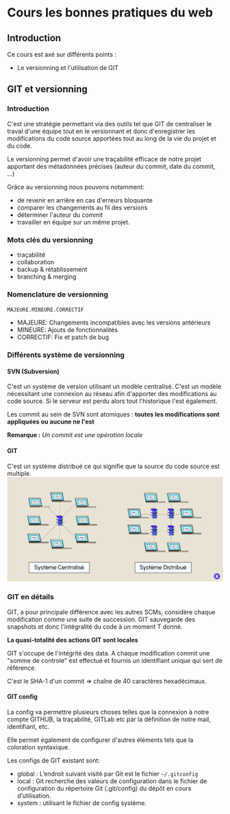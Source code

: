 # Cours les bonnes pratiques du web
## Introduction
Ce cours est axé sur différents points :
- Le versionning et l'utilisation de GIT


## GIT et versionning
### Introduction
C'est une stratégie permettant via des outils tel que GIT de centraliser le traval d'une équipe tout en le versionnant et donc d'enregistrer les modifications du code source apportées tout au long de la vie du projet et du code. 

Le versionning permet d'avoir une traçabilité efficace de notre projet apportant des métadonnées précises (auteur du commit, date du commit, ...)

Grâce au versionning nous pouvons notamment: 
- de revenir en arrière en cas d'erreurs bloquante
- comparer les changements au fil des versions
- déterminer l'auteur du commit
- travailler en équipe sur un même projet.

### Mots clés du versionning
- traçabilité
- collaboration
- backup & rétablissement
- branching & merging

### Nomenclature de versionning
`MAJEURE.MINEURE.CORRECTIF`

- MAJEURE: Changements incompatibles avec les versions antérieurs
- MINEURE: Ajouts de fonctionnalités
- CORRECTIF: Fix et patch de bug 

### Différents système de versionning
#### SVN (Subversion)
C'est un système de version utilisant un modèle centralisé.
C'est un modèle nécessitant une connexion au réseau afin d'apporter des modifications au code source. 
Si le serveur est perdu alors tout l'historique l'est également. 

Les commit au sein de SVN sont atomiques :
**toutes les modifications sont appliquées ou aucune ne l'est**

**Remarque :** *Un commit est une opération locale*

#### GIT 
C'est un système distribué ce qui signifie que la source du code source est multiple.
![système centralisé vs décentralisé](images/image-1.png)

### GIT en détails
GIT, a pour principale différence avec les autres SCMs, considère chaque modification comme une suite de succession.
GIT sauvegarde des snapshots et donc l'intégralité du code à un moment T donné. 

**La quasi-totalité des actions GIT sont locales**

GIT s'occupe de l'intégrité des data. A chaque modification commit une "somme de controle" est effectué et fournis un identifiant unique qui sert de référence. 

C'est le SHA-1 d'un commit => chaîne de 40 caractères hexadécimaux.


#### GIT config
La config va permettre plusieurs choses telles que la connexion à notre compte GITHUB, la traçabilité, GITLab etc par la définition de notre mail, identifiant, etc. 

Elle permet également de configurer d'autres éléments tels que la coloration syntaxique. 

Les configs de GIT existant sont: 
- global : L’endroit suivant visité par Git est le fichier `~/.gitconfig`
- local : Git recherche des valeurs de configuration dans le fichier de configuration du répertoire Git (.git/config) du dépôt en cours d’utilisation.
- system : utilisant le fichier de config système.

